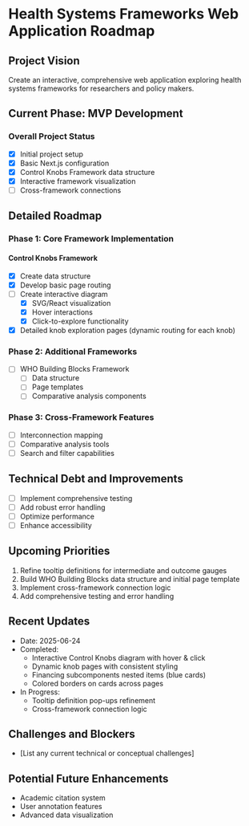 # Health Systems Frameworks Web Application Roadmap

## Project Vision
Create an interactive, comprehensive web application exploring health systems frameworks for researchers and policy makers.

## Current Phase: MVP Development

### Overall Project Status
- [x] Initial project setup
- [x] Basic Next.js configuration
- [x] Control Knobs Framework data structure
- [x] Interactive framework visualization
- [ ] Cross-framework connections

## Detailed Roadmap

### Phase 1: Core Framework Implementation
#### Control Knobs Framework
- [x] Create data structure
- [x] Develop basic page routing
- [ ] Create interactive diagram
  - [x] SVG/React visualization
  - [x] Hover interactions
  - [x] Click-to-explore functionality
- [x] Detailed knob exploration pages (dynamic routing for each knob)

### Phase 2: Additional Frameworks
- [ ] WHO Building Blocks Framework
  - [ ] Data structure
  - [ ] Page templates
  - [ ] Comparative analysis components

### Phase 3: Cross-Framework Features
- [ ] Interconnection mapping
- [ ] Comparative analysis tools
- [ ] Search and filter capabilities

## Technical Debt and Improvements
- [ ] Implement comprehensive testing
- [ ] Add robust error handling
- [ ] Optimize performance
- [ ] Enhance accessibility

## Upcoming Priorities
1. Refine tooltip definitions for intermediate and outcome gauges
2. Build WHO Building Blocks data structure and initial page template
3. Implement cross-framework connection logic
4. Add comprehensive testing and error handling

## Recent Updates
- Date: 2025-06-24
- Completed:
  - Interactive Control Knobs diagram with hover & click
  - Dynamic knob pages with consistent styling
  - Financing subcomponents nested items (blue cards)
  - Colored borders on cards across pages
- In Progress:
  - Tooltip definition pop-ups refinement
  - Cross-framework connection logic

## Challenges and Blockers
- [List any current technical or conceptual challenges]

## Potential Future Enhancements
- Academic citation system
- User annotation features
- Advanced data visualization